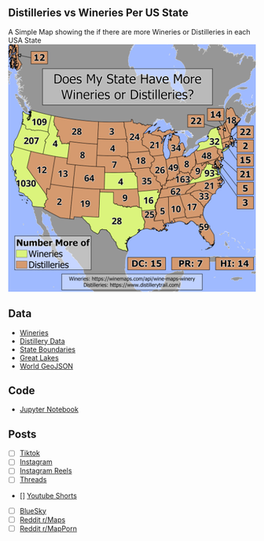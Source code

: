 ## Distilleries vs Wineries Per US State
A Simple Map showing the if there are more Wineries or Distilleries in each USA State
![Map](Distilleries_vs_Wineries.png)

## Data
* [Wineries](https://winemaps.com/api/wine-maps-winery)
* [Distillery Data](https://www.distillerytrail.com/)
* [State Boundaries](https://www.census.gov/geographies/mapping-files/time-series/geo/carto-boundary-file.html)
* [Great Lakes](https://usicecenter.gov/Products/GreatLakesData)
* [World GeoJSON](https://public.opendatasoft.com/explore/dataset/world-administrative-boundaries/export/?flg=en-us)

## Code
* [Jupyter Notebook](FormatData.ipynb)

## Posts
- [ ] [Tiktok]()
- [ ] [Instagram]()
- [ ] [Instagram Reels]()
- [ ] [Threads]()
- [] [Youtube Shorts]()
- [ ] [BlueSky]()
- [ ] [Reddit r/Maps]()
- [ ] [Reddit r/MapPorn]()
